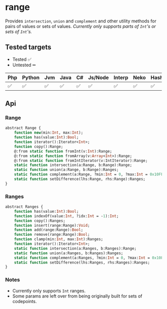 # range

Provides `intersection`, `union` and `complement` and other utility methods for
pairs of values or sets of values. _Currently only supports parts of `Int`'s or sets of `Int`'s._

## Tested targets

- Tested ✅
- Untested ➖

| Php | Python | Jvm |Java | C# | Js/Node | Interp | Neko | HashLink | Lua | CPP |
| - | -| - | - | - |- | -| - | - | - | - |
| ✅ | ✅     | ✅ |✅  | ✅ | ✅     | ✅ | ✅  | ✅       | ➖ | ➖ |

## Api

### Range

```Haxe
abstract Range {
    function new(min:Int, max:Int);
    function has(value:Int):Bool;
    function iterator():Iterator<Int>;
    function copy():Range;
    @:from static function fromInt(v:Int):Range;
    @:from static function fromArray(v:Array<Int>):Range;
    @:from static function fromIntIterator(v:IntIterator):Range;
    static function intersection(a:Range, b:Range):Range;
    static function union(a:Range, b:Range):Ranges;
    static function complement(a:Range, ?min:Int = 0, ?max:Int = 0x10FFFF):Ranges;
    static function setDifference(lhs:Range, rhs:Range):Ranges;
}
```

### Ranges

```Haxe
abstract Ranges {
    function has(value:Int):Bool;
    function indexOf(value:Int, ?idx:Int = -1):Int;
    function copy():Ranges;
    function insert(range:Range):Void;
    function add(range:Range):Bool;
    function remove(range:Range):Bool;
    function clamp(min:Int, max:Int):Ranges;
    function iterator():Iterator<Int>;
    static function intersection(a:Ranges, b:Ranges):Range;
    static function union(a:Ranges, b:Ranges):Ranges;
    static function complement(a:Ranges, ?min:Int = 0, ?max:Int = 0x10FFFF):Ranges;
    static function setDifference(lhs:Ranges, rhs:Ranges):Ranges;
}
```

### Notes

- Currently only supports `Int` ranges.
- Some params are left over from being originally built for sets of codepoints.